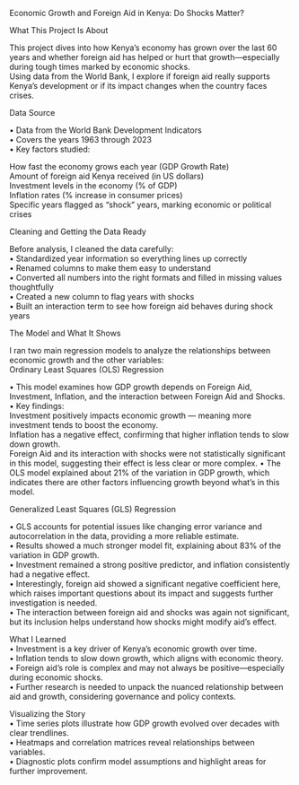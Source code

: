 
Economic Growth and Foreign Aid in Kenya: Do Shocks Matter?

What This Project Is About 

This project dives into how Kenya’s economy has grown over the last 60 years and whether foreign aid has helped or hurt that growth—especially during tough times marked by economic shocks.  
Using data from the World Bank, I explore if foreign aid really supports Kenya’s development or if its impact changes when the country faces crises.

Data Source 

•	Data from the World Bank Development Indicators  
•	Covers the years 1963 through 2023  
•	Key factors studied:  

How fast the economy grows each year (GDP Growth Rate)  
Amount of foreign aid Kenya received (in US dollars)  
Investment levels in the economy (% of GDP)  
Inflation rates (% increase in consumer prices)  
Specific years flagged as “shock” years, marking economic or political crises  

Cleaning and Getting the Data Ready 

Before analysis, I cleaned the data carefully:  
•	Standardized year information so everything lines up correctly  
•	Renamed columns to make them easy to understand  
•	Converted all numbers into the right formats and filled in missing values thoughtfully  
•	Created a new column to flag years with shocks  
•	Built an interaction term to see how foreign aid behaves during shock years  

The Model and What It Shows  

I ran two main regression models to analyze the relationships between economic growth and the other variables:  
Ordinary Least Squares (OLS) Regression 

•	This model examines how GDP growth depends on Foreign Aid, Investment, Inflation, and the interaction between Foreign Aid and Shocks.  
•	Key findings:  
Investment positively impacts economic growth — meaning more investment tends to boost the economy.  
Inflation has a negative effect, confirming that higher inflation tends to slow down growth.  
Foreign Aid and its interaction with shocks were not statistically significant in this model, suggesting their effect is less clear or more complex. 
•	The OLS model explained about 21% of the variation in GDP growth, which indicates there are other factors influencing growth beyond what’s in this model.

Generalized Least Squares (GLS) Regression  

•	GLS accounts for potential issues like changing error variance and autocorrelation in the data, providing a more reliable estimate.  
•	Results showed a much stronger model fit, explaining about 83% of the variation in GDP growth.  
•	Investment remained a strong positive predictor, and inflation consistently had a negative effect.  
•	Interestingly, foreign aid showed a significant negative coefficient here, which raises important questions about its impact and suggests further investigation is needed.  
•	The interaction between foreign aid and shocks was again not significant, but its inclusion helps understand how shocks might modify aid’s effect.  

What I Learned  
•	Investment is a key driver of Kenya’s economic growth over time.  
•	Inflation tends to slow down growth, which aligns with economic theory.  
•	Foreign aid’s role is complex and may not always be positive—especially during economic shocks.  
•	Further research is needed to unpack the nuanced relationship between aid and growth, considering governance and policy contexts.  

Visualizing the Story  
•	Time series plots illustrate how GDP growth evolved over decades with clear trendlines.  
•	Heatmaps and correlation matrices reveal relationships between variables.  
•	Diagnostic plots confirm model assumptions and highlight areas for further improvement.  
